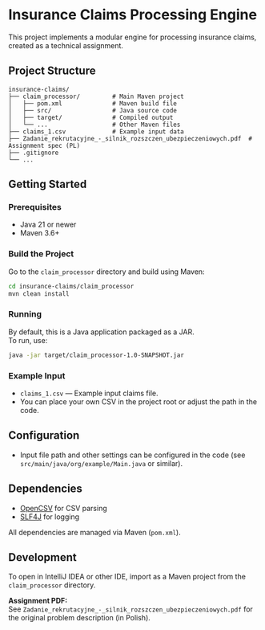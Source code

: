 # Insurance Claims Processing Engine

This project implements a modular engine for processing insurance claims, created as a technical assignment.

## Project Structure

```
insurance-claims/
├── claim_processor/         # Main Maven project
│   ├── pom.xml              # Maven build file
│   ├── src/                 # Java source code
│   ├── target/              # Compiled output
│   └── ...                  # Other Maven files
├── claims_1.csv             # Example input data
├── Zadanie_rekrutacyjne_-_silnik_rozszczen_ubezpieczeniowych.pdf  # Assignment spec (PL)
├── .gitignore
└── ...
```

## Getting Started

### Prerequisites

- Java 21 or newer
- Maven 3.6+ 

### Build the Project

Go to the `claim_processor` directory and build using Maven:

```bash
cd insurance-claims/claim_processor
mvn clean install
```

### Running

By default, this is a Java application packaged as a JAR.  
To run, use:

```bash
java -jar target/claim_processor-1.0-SNAPSHOT.jar
```

### Example Input

- `claims_1.csv` — Example input claims file.
- You can place your own CSV in the project root or adjust the path in the code.

## Configuration

- Input file path and other settings can be configured in the code (see `src/main/java/org/example/Main.java` or similar).

## Dependencies

- [OpenCSV](https://opencsv.sourceforge.net/) for CSV parsing
- [SLF4J](http://www.slf4j.org/) for logging

All dependencies are managed via Maven (`pom.xml`).

## Development

To open in IntelliJ IDEA or other IDE, import as a Maven project from the `claim_processor` directory.

**Assignment PDF:**  
See `Zadanie_rekrutacyjne_-_silnik_rozszczen_ubezpieczeniowych.pdf` for the original problem description (in Polish).